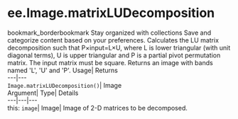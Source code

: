  
#  ee.Image.matrixLUDecomposition 
bookmark_borderbookmark Stay organized with collections  Save and categorize content based on your preferences.
Calculates the LU matrix decomposition such that P×input=L×U, where L is lower triangular (with unit diagonal terms), U is upper triangular and P is a partial pivot permutation matrix. The input matrix must be square. Returns an image with bands named 'L', 'U' and 'P'. 
Usage| Returns  
---|---  
`Image.matrixLUDecomposition()`| Image  
Argument| Type| Details  
---|---|---  
this: `image`| Image| Image of 2-D matrices to be decomposed.  
